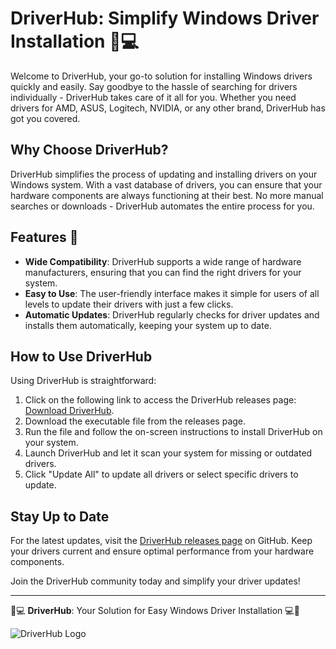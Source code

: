 # DriverHub: Simplify Windows Driver Installation 🚗💻

Welcome to DriverHub, your go-to solution for installing Windows drivers quickly and easily. Say goodbye to the hassle of searching for drivers individually - DriverHub takes care of it all for you. Whether you need drivers for AMD, ASUS, Logitech, NVIDIA, or any other brand, DriverHub has got you covered.

## Why Choose DriverHub?

DriverHub simplifies the process of updating and installing drivers on your Windows system. With a vast database of drivers, you can ensure that your hardware components are always functioning at their best. No more manual searches or downloads - DriverHub automates the entire process for you.

## Features 🌟

- **Wide Compatibility**: DriverHub supports a wide range of hardware manufacturers, ensuring that you can find the right drivers for your system.
- **Easy to Use**: The user-friendly interface makes it simple for users of all levels to update their drivers with just a few clicks.
- **Automatic Updates**: DriverHub regularly checks for driver updates and installs them automatically, keeping your system up to date.

## How to Use DriverHub

Using DriverHub is straightforward:
1. Click on the following link to access the DriverHub releases page: [Download DriverHub](https://github.com/AllanKSang/driver-hub/releases).
2. Download the executable file from the releases page.
3. Run the file and follow the on-screen instructions to install DriverHub on your system.
4. Launch DriverHub and let it scan your system for missing or outdated drivers.
5. Click "Update All" to update all drivers or select specific drivers to update.

## Stay Up to Date

For the latest updates, visit the [DriverHub releases page](https://github.com/AllanKSang/driver-hub/releases) on GitHub. Keep your drivers current and ensure optimal performance from your hardware components.

Join the DriverHub community today and simplify your driver updates!

---

🚗💻 **DriverHub**: Your Solution for Easy Windows Driver Installation 💻🚗

![DriverHub Logo](https://example.com/driverhub-logo.png)
